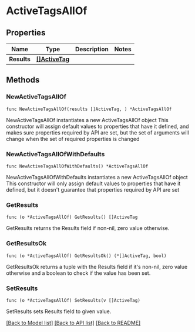 # ActiveTagsAllOf

## Properties

Name | Type | Description | Notes
------------ | ------------- | ------------- | -------------
**Results** | [**[]ActiveTag**](ActiveTag.md) |  | 

## Methods

### NewActiveTagsAllOf

`func NewActiveTagsAllOf(results []ActiveTag, ) *ActiveTagsAllOf`

NewActiveTagsAllOf instantiates a new ActiveTagsAllOf object
This constructor will assign default values to properties that have it defined,
and makes sure properties required by API are set, but the set of arguments
will change when the set of required properties is changed

### NewActiveTagsAllOfWithDefaults

`func NewActiveTagsAllOfWithDefaults() *ActiveTagsAllOf`

NewActiveTagsAllOfWithDefaults instantiates a new ActiveTagsAllOf object
This constructor will only assign default values to properties that have it defined,
but it doesn't guarantee that properties required by API are set

### GetResults

`func (o *ActiveTagsAllOf) GetResults() []ActiveTag`

GetResults returns the Results field if non-nil, zero value otherwise.

### GetResultsOk

`func (o *ActiveTagsAllOf) GetResultsOk() (*[]ActiveTag, bool)`

GetResultsOk returns a tuple with the Results field if it's non-nil, zero value otherwise
and a boolean to check if the value has been set.

### SetResults

`func (o *ActiveTagsAllOf) SetResults(v []ActiveTag)`

SetResults sets Results field to given value.



[[Back to Model list]](../README.md#documentation-for-models) [[Back to API list]](../README.md#documentation-for-api-endpoints) [[Back to README]](../README.md)


